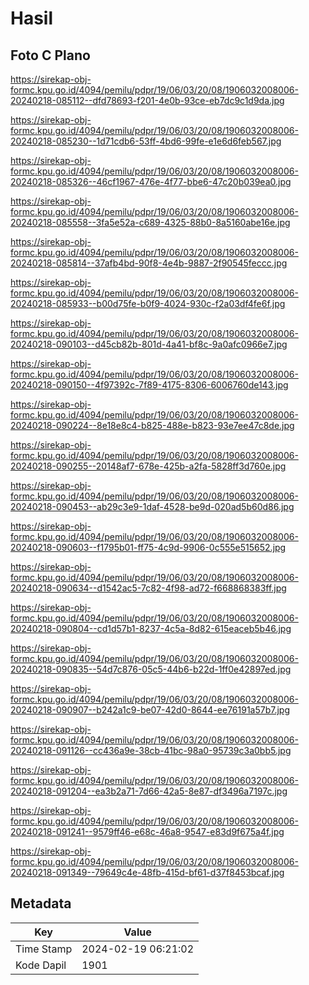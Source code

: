 # Hasil

## Foto C Plano

https://sirekap-obj-formc.kpu.go.id/4094/pemilu/pdpr/19/06/03/20/08/1906032008006-20240218-085112--dfd78693-f201-4e0b-93ce-eb7dc9c1d9da.jpg

https://sirekap-obj-formc.kpu.go.id/4094/pemilu/pdpr/19/06/03/20/08/1906032008006-20240218-085230--1d71cdb6-53ff-4bd6-99fe-e1e6d6feb567.jpg

https://sirekap-obj-formc.kpu.go.id/4094/pemilu/pdpr/19/06/03/20/08/1906032008006-20240218-085326--46cf1967-476e-4f77-bbe6-47c20b039ea0.jpg

https://sirekap-obj-formc.kpu.go.id/4094/pemilu/pdpr/19/06/03/20/08/1906032008006-20240218-085558--3fa5e52a-c689-4325-88b0-8a5160abe16e.jpg

https://sirekap-obj-formc.kpu.go.id/4094/pemilu/pdpr/19/06/03/20/08/1906032008006-20240218-085814--37afb4bd-90f8-4e4b-9887-2f90545feccc.jpg

https://sirekap-obj-formc.kpu.go.id/4094/pemilu/pdpr/19/06/03/20/08/1906032008006-20240218-085933--b00d75fe-b0f9-4024-930c-f2a03df4fe6f.jpg

https://sirekap-obj-formc.kpu.go.id/4094/pemilu/pdpr/19/06/03/20/08/1906032008006-20240218-090103--d45cb82b-801d-4a41-bf8c-9a0afc0966e7.jpg

https://sirekap-obj-formc.kpu.go.id/4094/pemilu/pdpr/19/06/03/20/08/1906032008006-20240218-090150--4f97392c-7f89-4175-8306-6006760de143.jpg

https://sirekap-obj-formc.kpu.go.id/4094/pemilu/pdpr/19/06/03/20/08/1906032008006-20240218-090224--8e18e8c4-b825-488e-b823-93e7ee47c8de.jpg

https://sirekap-obj-formc.kpu.go.id/4094/pemilu/pdpr/19/06/03/20/08/1906032008006-20240218-090255--20148af7-678e-425b-a2fa-5828ff3d760e.jpg

https://sirekap-obj-formc.kpu.go.id/4094/pemilu/pdpr/19/06/03/20/08/1906032008006-20240218-090453--ab29c3e9-1daf-4528-be9d-020ad5b60d86.jpg

https://sirekap-obj-formc.kpu.go.id/4094/pemilu/pdpr/19/06/03/20/08/1906032008006-20240218-090603--f1795b01-ff75-4c9d-9906-0c555e515652.jpg

https://sirekap-obj-formc.kpu.go.id/4094/pemilu/pdpr/19/06/03/20/08/1906032008006-20240218-090634--d1542ac5-7c82-4f98-ad72-f668868383ff.jpg

https://sirekap-obj-formc.kpu.go.id/4094/pemilu/pdpr/19/06/03/20/08/1906032008006-20240218-090804--cd1d57b1-8237-4c5a-8d82-615eaceb5b46.jpg

https://sirekap-obj-formc.kpu.go.id/4094/pemilu/pdpr/19/06/03/20/08/1906032008006-20240218-090835--54d7c876-05c5-44b6-b22d-1ff0e42897ed.jpg

https://sirekap-obj-formc.kpu.go.id/4094/pemilu/pdpr/19/06/03/20/08/1906032008006-20240218-090907--b242a1c9-be07-42d0-8644-ee76191a57b7.jpg

https://sirekap-obj-formc.kpu.go.id/4094/pemilu/pdpr/19/06/03/20/08/1906032008006-20240218-091126--cc436a9e-38cb-41bc-98a0-95739c3a0bb5.jpg

https://sirekap-obj-formc.kpu.go.id/4094/pemilu/pdpr/19/06/03/20/08/1906032008006-20240218-091204--ea3b2a71-7d66-42a5-8e87-df3496a7197c.jpg

https://sirekap-obj-formc.kpu.go.id/4094/pemilu/pdpr/19/06/03/20/08/1906032008006-20240218-091241--9579ff46-e68c-46a8-9547-e83d9f675a4f.jpg

https://sirekap-obj-formc.kpu.go.id/4094/pemilu/pdpr/19/06/03/20/08/1906032008006-20240218-091349--79649c4e-48fb-415d-bf61-d37f8453bcaf.jpg


## Metadata

| Key        | Value               |
| ---------- | ------------------- |
| Time Stamp | 2024-02-19 06:21:02 |
| Kode Dapil | 1901                |



